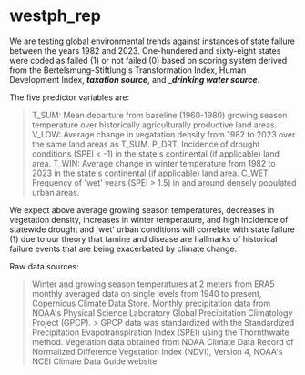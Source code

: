 # westph_rep
We are testing global environmental trends against instances of state failure between the years 1982 and 2023. One-hundered and sixty-eight states were coded as failed (1) or not failed (0) based on scoring system derived from the Bertelsmung-Stiftlung's Transformation Index, Human Development Index, ___taxation source___, and ____drinking water source___. 

The five predictor variables are:
> T_SUM: Mean departure from baseline (1960-1980) growing season temperature over historically agriculturally productive land areas.
> V_LOW: Average change in vegatation density from 1982 to 2023 over the same land areas as T_SUM.
> P_DRT: Incidence of drought conditions (SPEI < -1) in the state's continental (if applicable) land area.
> T_WIN: Average change in winter temperature from 1982 to 2023 in the state's continental (if applicable) land area.
> C_WET: Frequency of 'wet' years (SPEI > 1.5) in and around densely populated urban areas.

We expect above average growing season temperatures, decreases in vegetation density, increases in winter temperature, and high incidence of statewide drought and 'wet' urban conditions will correlate with state failure (1) due to our theory that famine and disease are hallmarks of historical failure events that are being exacerbated by climate change.






Raw data sources:
> Winter and growing season temperatures at 2 meters from ERA5 monthly averaged data on single levels from 1940 to present, Copernicus Climate Data Store. 
>   Monthly precipitation data from NOAA's Physical Science Laboratory Global Precipitation Climatology Project (GPCP).
      > GPCP data was standardized with the Standardized Precipitation Evapotranspiration Index (SPEI) using the Thornthwaite method.
> Vegetation data obtained from NOAA Climate Data Record of Normalized Difference Vegetation Index (NDVI), Version 4, NOAA's NCEI Climate Data Guide website
